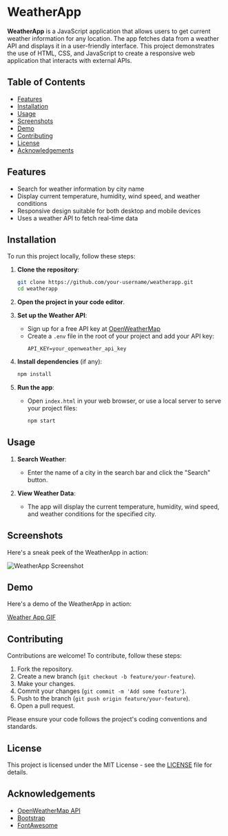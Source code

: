 # **WeatherApp**

**WeatherApp** is a JavaScript application that allows users to get current weather information for any location. The app fetches data from a weather API and displays it in a user-friendly interface. This project demonstrates the use of HTML, CSS, and JavaScript to create a responsive web application that interacts with external APIs.

## **Table of Contents**

- [Features](#features)
- [Installation](#installation)
- [Usage](#usage)
- [Screenshots](#screenshots)
- [Demo](#demo)
- [Contributing](#contributing)
- [License](#license)
- [Acknowledgements](#acknowledgements)

## **Features**

- Search for weather information by city name
- Display current temperature, humidity, wind speed, and weather conditions
- Responsive design suitable for both desktop and mobile devices
- Uses a weather API to fetch real-time data

## **Installation**

To run this project locally, follow these steps:

1. **Clone the repository**:
    ```bash
    git clone https://github.com/your-username/weatherapp.git
    cd weatherapp
    ```

2. **Open the project in your code editor**.

3. **Set up the Weather API**:
    - Sign up for a free API key at [OpenWeatherMap](https://openweathermap.org/api)
    - Create a `.env` file in the root of your project and add your API key:
      ```env
      API_KEY=your_openweather_api_key
      ```

4. **Install dependencies** (if any):
    ```bash
    npm install
    ```

5. **Run the app**:
    - Open `index.html` in your web browser, or use a local server to serve your project files:
      ```bash
      npm start
      ```

## **Usage**

1. **Search Weather**:
   - Enter the name of a city in the search bar and click the "Search" button.

2. **View Weather Data**:
   - The app will display the current temperature, humidity, wind speed, and weather conditions for the specified city.

## **Screenshots**

Here's a sneak peek of the WeatherApp in action:

![WeatherApp Screenshot](assets/screenshot.png)

## **Demo**

Here's a demo of the WeatherApp in action:

[Weather App GIF](https://github.com/Cakewhale97/Wheater-App---Javascript/assets/121439769/fbd03248-5d17-4aaf-b19f-f93df02ea600)
## **Contributing**

Contributions are welcome! To contribute, follow these steps:

1. Fork the repository.
2. Create a new branch (`git checkout -b feature/your-feature`).
3. Make your changes.
4. Commit your changes (`git commit -m 'Add some feature'`).
5. Push to the branch (`git push origin feature/your-feature`).
6. Open a pull request.

Please ensure your code follows the project's coding conventions and standards.

## **License**


This project is licensed under the MIT License - see the [LICENSE](LICENSE) file for details.

## **Acknowledgements**

- [OpenWeatherMap API](https://openweathermap.org/api)
- [Bootstrap](https://getbootstrap.com/)
- [FontAwesome](https://fontawesome.com/)
